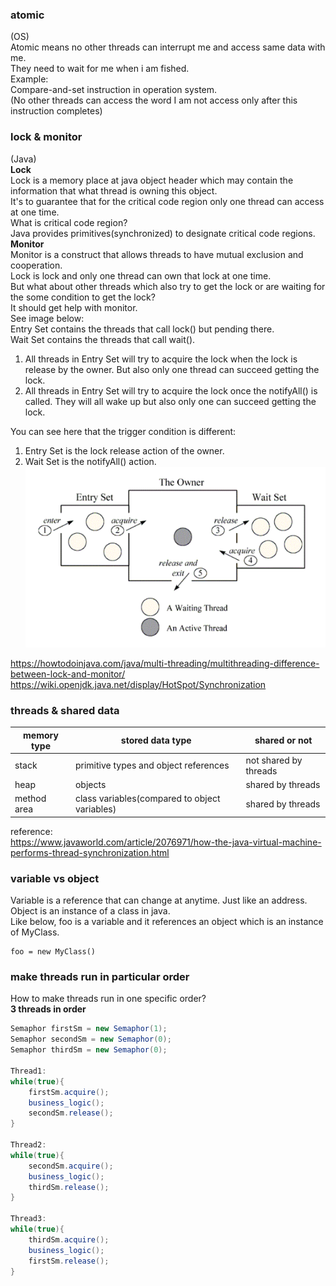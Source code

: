### atomic
(OS)<br/>
Atomic means no other threads can interrupt me and access same data with me.<br/>
They need to wait for me when i am fished.<br/>
Example:<br/>
Compare-and-set instruction in operation system.<br/>
(No other threads can access the word I am not access only after this instruction completes)
### lock & monitor<br/>
(Java)<br/>
**Lock**<br/>
Lock is a memory place at java object header which may contain the information that what thread is owning this object.<br/>
It's to guarantee that for the critical code region only one thread can access at one time.<br/>
What is critical code region?<br/>
Java provides primitives(synchronized) to designate critical code regions.<br/>
**Monitor**<br/>
Monitor is a construct that allows threads to have mutual exclusion and cooperation.<br/>
Lock is lock and only one thread can own that lock at one time.<br/>
But what about other threads which also try to get the lock or are waiting for the some condition to get the lock?<br/>
It should get help with monitor.<br/>
See image below:<br/>
Entry Set contains the threads that call lock() but pending there.<br/>
Wait Set contains the threads that call wait().<br/>
1. All threads in Entry Set will try to acquire the lock when the lock is release by the owner. But also only one thread can succeed getting the lock.<br/>
2. All threads in Entry Set will try to acquire the lock once the notifyAll() is called. They will all wake up but also only one can succeed getting the lock.<br/>

You can see here that the trigger condition is different:<br/>
1. Entry Set is the lock release action of the owner.
2. Wait Set is the notifyAll() action.
![alt text](1.PNG)

https://howtodoinjava.com/java/multi-threading/multithreading-difference-between-lock-and-monitor/
https://wiki.openjdk.java.net/display/HotSpot/Synchronization

### threads & shared data<br/>
|memory type|stored data type|shared or not|
|----|----|----|
|stack|primitive types and object references|not shared by threads|
|heap|objects|shared by threads|
|method area|class variables(compared to object variables)|shared by threads|

reference:<br/>
https://www.javaworld.com/article/2076971/how-the-java-virtual-machine-performs-thread-synchronization.html

### variable vs object<br/>
Variable is a reference that can change at anytime. Just like an address.<br/>
Object is an instance of a class in java.<br/>
Like below, foo is a variable and it references an object which is an instance of MyClass.<br/>

```
foo = new MyClass()
```
### make threads run in particular order
How to make threads run in one specific order?  
**3 threads in order**  
```java
Semaphor firstSm = new Semaphor(1);
Semaphor secondSm = new Semaphor(0);
Semaphor thirdSm = new Semaphor(0);

Thread1:
while(true){
    firstSm.acquire();
    business_logic();
    secondSm.release();
}

Thread2:
while(true){
    secondSm.acquire();
    business_logic();
    thirdSm.release();
}

Thread3:
while(true){
    thirdSm.acquire();
    business_logic();
    firstSm.release();
}


```
